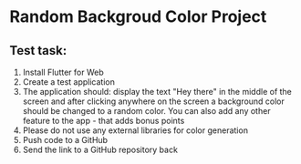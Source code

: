 # Random Backgroud Color Project

## Test task:

1. Install Flutter for Web
2. Create a test application
3. The application should: display the text "Hey there" in the middle of the screen and after clicking anywhere on the screen a background color should be changed to a random color. You can also add any other feature to the app - that adds bonus points
4. Please do not use any external libraries for color generation
5. Push code to a GitHub
6. Send the link to a GitHub repository back
